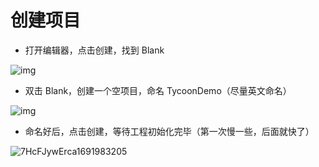 # 创建项目

- 打开编辑器，点击创建，找到 Blank

![img](https://arkimg.ark.online/1685326155763-7.webp)

- 双击 Blank，创建一个空项目，命名 TycoonDemo（尽量英文命名）

![img](https://arkimg.ark.online/1685326162511-10.webp)

- 命名好后，点击创建，等待工程初始化完毕（第一次慢一些，后面就快了）

![7HcFJywErca1691983205](https://arkimg.ark.online/7HcFJywErca1691983205.webp)